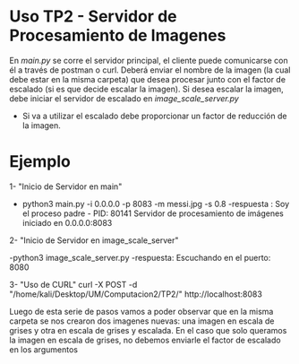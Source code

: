 # Uso TP2 - Servidor de Procesamiento de Imagenes
En *main.py* se corre el servidor principal, el cliente puede comunicarse con él a través de postman o curl. Deberá enviar el nombre de la imagen (la cual debe estar en la misma carpeta)
que desea procesar junto con el factor de escalado (si es que decide escalar la imagen). Si desea escalar la imagen, debe iniciar el servidor de escalado en *image_scale_server.py*

- Si va a utilizar el escalado debe proporcionar un factor de reducción de la imagen.

# Ejemplo
1- "Inicio de Servidor en main"

- python3 main.py -i 0.0.0.0 -p 8083 -m messi.jpg -s 0.8
-respuesta : Soy el proceso padre - PID: 80141
              Servidor de procesamiento de imágenes iniciado en 0.0.0.0:8083

2- "Inicio de Servidor en image_scale_server"

-python3 image_scale_server.py
-respuesta: Escuchando en el puerto:  8080

3- "Uso de CURL"
curl -X POST -d "/home/kali/Desktop/UM/Computacion2/TP2/" http://localhost:8083

Luego de esta serie de pasos vamos a poder observar que en la misma carpeta se nos crearon dos imagenes nuevas: una imagen en escala de grises y otra en escala de grises y escalada. 
En el caso que solo queramos la imagen en escala de grises, no debemos enviarle el factor de escalado en los argumentos
